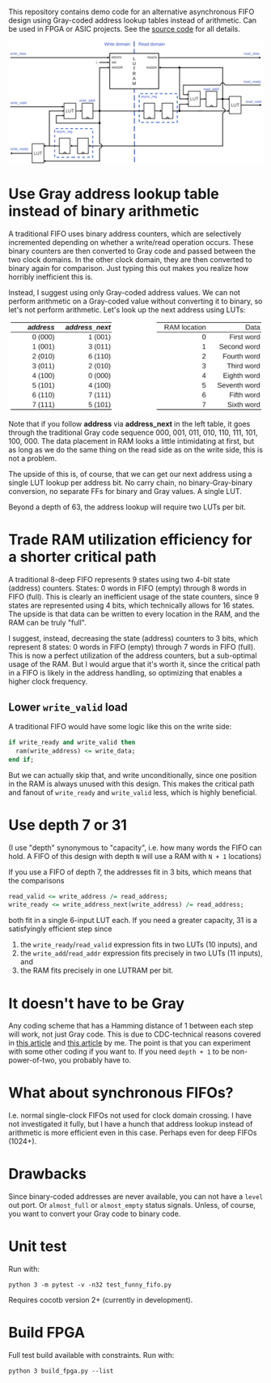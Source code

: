 This repository contains demo code for an alternative asynchronous FIFO design using Gray-coded address lookup tables instead of arithmetic.
Can be used in FPGA or ASIC projects.
See the [source code](modules/funny_fifo/src) for all details.

![gray](modules/funny_fifo/doc/funny_fifo.png)



# Use Gray address lookup table instead of binary arithmetic

A traditional FIFO uses binary address counters, which are selectively incremented depending on whether a write/read operation occurs.
These binary counters are then converted to Gray code and passed between the two clock domains.
In the other clock domain, they are then converted to binary again for comparison.
Just typing this out makes you realize how horribly inefficient this is.

Instead, I suggest using only Gray-coded address values.
We can not perform arithmetic on a Gray-coded value without converting it to binary, so let's not perform arithmetic.
Let's look up the next address using LUTs:

![gray](modules/funny_fifo/doc/gray_table.png)

Note that if you follow **address** via **address_next** in the left table, it goes through the traditional Gray code sequence 000, 001, 011, 010, 110, 111, 101, 100, 000.
The data placement in RAM looks a little intimidating at first, but as long as we do the same thing on the read side as on the write side, this is not a problem.

The upside of this is, of course, that we can get our next address using a single LUT lookup per address bit.
No carry chain, no binary-Gray-binary conversion, no separate FFs for binary and Gray values.
A single LUT.

Beyond a depth of 63, the address lookup will require two LUTs per bit.



# Trade RAM utilization efficiency for a shorter critical path

A traditional 8-deep FIFO represents 9 states using two 4-bit state (address) counters.
States: 0 words in FIFO (empty) through 8 words in FIFO (full).
This is clearly an inefficient usage of the state counters, since 9 states are represented using 4 bits, which technically allows for 16 states.
The upside is that data can be written to every location in the RAM, and the RAM can be truly "full".

I suggest, instead, decreasing the state (address) counters to 3 bits, which represent 8 states: 0 words in FIFO (empty) through 7 words in FIFO (full).
This is now a perfect utilization of the address counters, but a sub-optimal usage of the RAM.
But I would argue that it's worth it, since the critical path in a FIFO is likely in the address handling, so optimizing that enables a higher clock frequency.


## Lower `write_valid` load

A traditional FIFO would have some logic like this on the write side:

```VHDL
if write_ready and write_valid then
  ram(write_address) <= write_data;
end if;
```

But we can actually skip that, and write unconditionally, since one position in the RAM is always unused with this design.
This makes the critical path and fanout of `write_ready` and `write_valid` less, which is highly beneficial.



# Use depth 7 or 31

(I use "depth" synonymous to "capacity", i.e. how many words the FIFO can hold. A FIFO of this design with depth `N` will use a RAM with `N + 1` locations)

If you use a FIFO of depth 7, the addresses fit in 3 bits, which means that the comparisons

```VHDL
read_valid <= write_address /= read_address;
write_ready <= write_address_next(write_address) /= read_address;
```

both fit in a single 6-input LUT each.
If you need a greater capacity, 31 is a satisfyingly efficient step since

1. the `write_ready`/`read_valid` expression fits in two LUTs (10 inputs), and
2. the `write_add`/`read_addr` expression fits precisely in two LUTs (11 inputs), and
3. the RAM fits precisely in one LUTRAM per bit.



# It doesn't have to be Gray

Any coding scheme that has a Hamming distance of 1 between each step will work, not just Gray code.
This is due to CDC-technical reasons covered in [this article](https://www.linkedin.com/pulse/reliable-cdc-constraints-2-counters-fifos-lukas-vik-ist5c/) and [this article](https://www.linkedin.com/pulse/reliable-cdc-constraints-5-asynchronous-fifo-lukas-vik-snlgf/) by me.
The point is that you can experiment with some other coding if you want to.
If you need `depth + 1` to be non-power-of-two, you probably have to.



# What about synchronous FIFOs?

I.e. normal single-clock FIFOs not used for clock domain crossing.
I have not investigated it fully, but I have a hunch that address lookup instead of arithmetic is more efficient even in this case.
Perhaps even for deep FIFOs (1024+).



# Drawbacks

Since binary-coded addresses are never available, you can not have a `level` out port.
Or `almost_full` or `almost_empty` status signals.
Unless, of course, you want to convert your Gray code to binary code.



# Unit test

Run with:

```
python 3 -m pytest -v -n32 test_funny_fifo.py
```

Requires cocotb version 2+ (currently in development).



# Build FPGA

Full test build available with constraints.
Run with:

```
python 3 build_fpga.py --list
```

